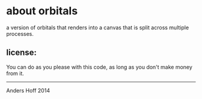 about orbitals
=============

a version of orbitals that renders into a canvas that is split across multiple processes.


license:
--------
You can do as you please with this code, as long as you don't make money from
it.


----
Anders Hoff 2014

